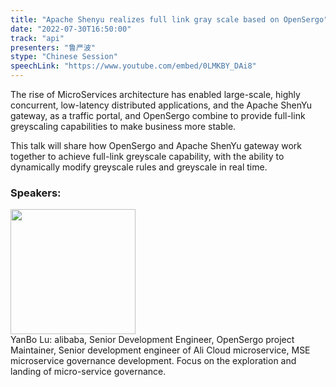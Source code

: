```yaml
---
title: "Apache Shenyu realizes full link gray scale based on OpenSergo"
date: "2022-07-30T16:50:00"
track: "api"
presenters: "鲁严波"
stype: "Chinese Session"
speechLink: "https://www.youtube.com/embed/0LMKBY_DAi8"
---
```

The rise of MicroServices architecture has enabled large-scale, highly concurrent, low-latency distributed applications, and the Apache ShenYu gateway, as a traffic portal, and OpenSergo combine to provide full-link greyscaling capabilities to make business more stable.

This talk will share how OpenSergo and Apache ShenYu gateway work together to achieve full-link greyscale capability, with the ability to dynamically modify greyscale rules and greyscale in real time.
 ### Speakers: 
 <img src="images/speaker/1179.png" width="200" /><br>YanBo Lu: alibaba, Senior Development Engineer, OpenSergo project Maintainer, Senior development engineer of Ali Cloud microservice, MSE microservice governance development. Focus on the exploration and landing of micro-service governance.

 